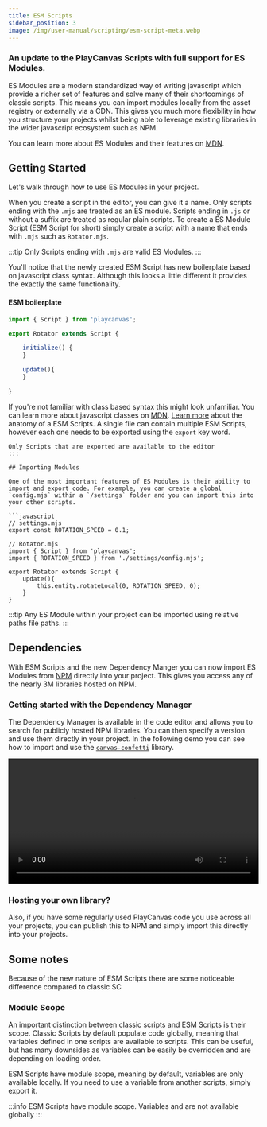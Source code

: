 ```yaml
---
title: ESM Scripts
sidebar_position: 3
image: /img/user-manual/scripting/esm-script-meta.webp
---
```


### An update to the PlayCanvas Scripts with full support for ES Modules. 

ES Modules are a modern standardized way of writing javascript which provide a richer set of features and solve many of their shortcomings of classic scripts. This means you can import modules locally from the asset registry or externally via a CDN. This gives you much more flexibility in how you structure your projects whilst being able to leverage existing libraries in the wider javascript ecosystem such as NPM. 

You can learn more about ES Modules and their features on [MDN](https://developer.mozilla.org/en-US/docs/Web/JavaScript/Guide/Modules).

## Getting Started

Let's walk through how to use ES Modules in your project.

When you create a script in the editor, you can give it a name. Only scripts ending with the `.mjs` are treated as an ES module. Scripts ending in `.js` or without a suffix are treated as regular plain scripts. To create a ES Module Script (ESM Script for short) simply create a script with a name that ends with `.mjs` such as `Rotator.mjs`.

:::tip
Only Scripts ending with `.mjs` are valid ES Modules.
:::

You'll notice that the newly created ESM Script has new boilerplate based on javascript class syntax. Although this looks a little different it provides the exactly the same functionality.

#### ESM boilerplate

```javascript
import { Script } from 'playcanvas';

export Rotator extends Script {

    initialize() {
    }

    update(){
    }

}
```

If you're not familiar with class based syntax this might look unfamiliar. You can learn more about javascript classes on [MDN](https://developer.mozilla.org/en-US/docs/Web/JavaScript/Reference/Classes). [Learn more](/user-manual/scripting/anatomy/) about the anatomy of a ESM Scripts. A single file can contain multiple ESM Scripts, however each one needs to be exported using the `export` key word.

```info
Only Scripts that are exported are available to the editor
:::

## Importing Modules

One of the most important features of ES Modules is their ability to import and export code. For example, you can create a global `config.mjs` within a `/settings` folder and you can import this into your other scripts.

```javascript 
// settings.mjs
export const ROTATION_SPEED = 0.1;

// Rotator.mjs
import { Script } from 'playcanvas';
import { ROTATION_SPEED } from './settings/config.mjs';

export Rotator extends Script {
    update(){
        this.entity.rotateLocal(0, ROTATION_SPEED, 0);
    }
}
```
:::tip
Any ES Module within your project can be imported using relative paths file paths.
:::


## Dependencies

With ESM Scripts and the new Dependency Manger you can now import ES Modules from [NPM](npmjs.com) directly into your project. This gives you access any of the nearly 3M libraries hosted on NPM. 

### Getting started with the Dependency Manager

The Dependency Manager is available in the code editor and allows you to search for publicly hosted NPM libraries. You can then specify a version and use them directly in your project. In the following demo you can see how to import and use the [`canvas-confetti`](https://www.npmjs.com/package/canvas-confetti) library.

<video width="100%" controls autoPlay loop>
  <source src="/video/pc-esm-scripts.mp4" type="video/mp4" />
  Your browser does not support the video tag.
</video>

### Hosting your own library?

Also, if you have some regularly used PlayCanvas code you use across all your projects, you can publish this to NPM and simply import this directly into your projects.

## Some notes

Because of the new nature of ESM Scripts there are some noticeable difference compared to classic SC

### Module Scope

An important distinction between classic scripts and ESM Scripts is their scope. Classic Scripts by default populate code globally, meaning that variables defined in one scripts are available to scripts. This can be useful, but has many downsides as variables can be easily be overridden and are depending on loading order.

ESM Scripts have module scope, meaning by default, variables are only available locally. If you need to use a variable from another scripts, simply export it.

:::info
ESM Scripts have module scope. Variables and are not available globally
:::